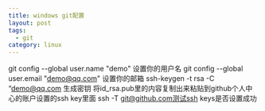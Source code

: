 ```yaml
---
title: windows git配置
layout: post
tags:
  - git
category: linux
---
```

git config --global user.name "demo" 设置你的用户名
git config --global user.email "demo@qq.com" 设置你的邮箱
ssh-keygen -t rsa -C “demo@qq.com 生成密钥
将id_rsa.pub里的内容复制出来粘贴到github个人中心的账户设置的ssh key里面
ssh -T git@github.com测试ssh keys是否设置成功
